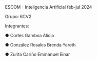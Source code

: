 ESCOM - Inteligencia Artificial feb-jul 2024

Grupo: 6CV2

Integrantes:

● Cortés Gamboa Alicia

● González Rosales Brenda Yareth

● Zurita Cariño Emmanuel Einar
